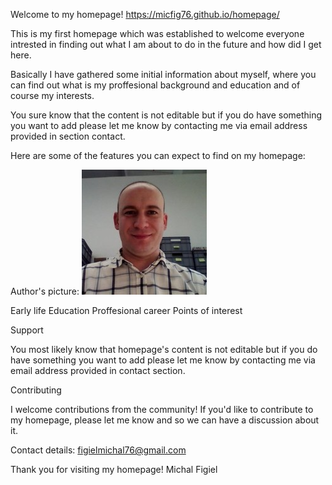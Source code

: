 
Welcome to my homepage! 
https://micfig76.github.io/homepage/

This is my first homepage which was established to welcome everyone intrested in finding out what I am about to do in the future and how did I get here.


Basically I have gathered some initial information about myself, where you can find out what is my proffesional background and education and of course my interests.


You sure know that the content is not editable but if you do have something you want to add please let me know by contacting me via email address provided in section contact.


Here are some of the features you can expect to find on my homepage:

Author's picture:
![Michal](images/mojezdjecie.jpg)

Early life
Education
Proffesional career
Points of interest 

Support

You most likely know that homepage's content is not editable but if you do have something you want to add please let me know by contacting me via email address provided in contact section.


Contributing

I welcome contributions from the community! If you'd like to contribute to my homepage, please let me know and so we can have a discussion about it.

Contact details:
figielmichal76@gmail.com


Thank you for visiting my homepage!
Michal Figiel 

